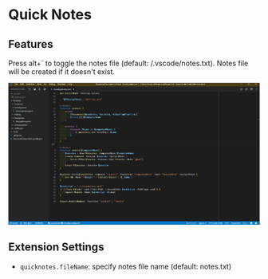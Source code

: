 # Quick Notes

## Features

Press alt+` to toggle the notes file (default: /.vscode/notes.txt). Notes file will be created if it doesn't exist.

![Quick Notes Feature](images/quick-notes.gif)

## Extension Settings

* `quicknotes.fileName`: specify notes file name (default: notes.txt)
